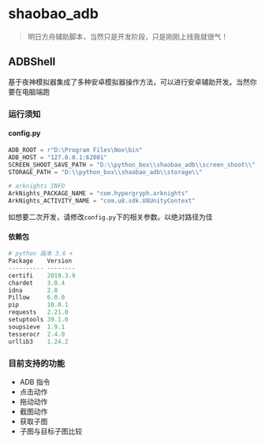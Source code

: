 # shaobao_adb
> 明日方舟辅助脚本，当然只是开发阶段，只是刚刚上线我就很气！

## ADBShell 
基于夜神模拟器集成了多种安卓模拟器操作方法，可以进行安卓辅助开发。当然你要在电脑端跑

### 运行须知

#### config.py
```python
ADB_ROOT = r"D:\Program Files\Nox\bin"
ADB_HOST = "127.0.0.1:62001"
SCREEN_SHOOT_SAVE_PATH = "D:\\python_box\\shaobao_adb\\screen_shoot\\"
STORAGE_PATH = "D:\\python_box\\shaobao_adb\\storage\\"

# arknights INFO
ArkNights_PACKAGE_NAME = "com.hypergryph.arknights"
ArkNights_ACTIVITY_NAME = "com.u8.sdk.U8UnityContext"
```

如想要二次开发，请修改`config.py`下的相关参数。以绝对路径为佳

#### 依赖包


```python
# python 版本 3.6 + 
Package    Version
---------- --------
certifi    2019.3.9
chardet    3.0.4
idna       2.8
Pillow     6.0.0
pip        10.0.1
requests   2.21.0
setuptools 39.1.0
soupsieve  1.9.1
tesserocr  2.4.0
urllib3    1.24.2
```

### 目前支持的功能

 - ADB 指令
 - 点击动作
 - 拖动动作
 - 截图动作
 - 获取子图
 - 子图与目标子图比较

<!--行了行了...抽卡各种保底。心态崩了
看着别人在群里晒能天使我也很酸啊
然而我仓库里一群菜刀队不说...6*的到现在只抽到一个（5-2更新）
好的我懂了，就是老天让我好好学习不要整天打手游。反正本人手残塔防也玩不来。
不要说了，我把外挂开源了。我感觉我和这游戏缘分不咋地。记得添加点坐标，再`click_location.py`底下
当然想拿去二次开发或者自己用的话也可以。我感觉我和这游戏没缘分但也许未来还会说真香-->

